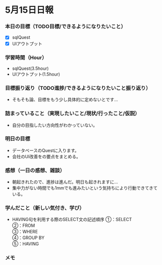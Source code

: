 # 5月15日日報

### **本日の目標（TODO目標/できるようになりたいこと）**
- [x] sqlQuest
- [x] UIアウトプット

### **学習時間（Hour）**
- sqlQuest(3.5hour)
- UIアウトプット(1.5hour)

### **目標振り返り（TODO進捗/できるようになりたいこと振り返り）**
- そもそも論、目標をもう少し具体的に定めないとです…

### **詰まっていること（実現したいこと/現状/行ったこと/仮説）**
- 自分の目指したい方向性がわかっていない。

### **明日の目標**
- データベースのQuestに入ります。
- 会社のUI改善をの要点をまとめる。

### **感想（一日の感想、雑談）**
- 朝起きれたので、進捗は進んだ。明日も起きれますに…
- 集中力がない時間でも1mmでも進みたいという気持ちにより行動できてきている。

### **学んだこと（新しい気付き、学び）**
- HAVING句を利用する際のSELECT文の記述順序
①：SELECT  
②：FROM  
③：WHERE  
④：GROUP BY  
⑤：HAVING  

### **メモ**
[](URL)   

